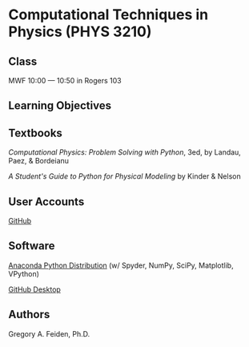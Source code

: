 # Computational Techniques in Physics (PHYS 3210)

## Class 
MWF 10:00 &mdash; 10:50 in Rogers 103

## Learning Objectives


## Textbooks
_Computational Physics: Problem Solving with Python_, 3ed, by Landau, Paez, &amp; Bordeianu

_A Student's Guide to Python for Physical Modeling_ by Kinder &amp; Nelson

## User Accounts
[GitHub](https://github.com)

## Software
[Anaconda Python Distribution](https://www.anaconda.com/distribution/) (w/ Spyder, NumPy, SciPy, Matplotlib, VPython)

[GitHub Desktop](https://desktop.github.com/)

## Authors
Gregory A. Feiden, Ph.D.
